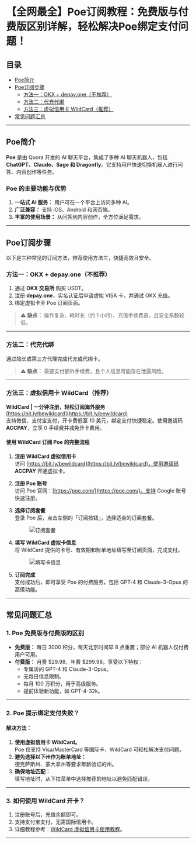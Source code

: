 # 【全网最全】Poe订阅教程：免费版与付费版区别详解，轻松解决Poe绑定支付问题！

## 目录
- [Poe简介](#poe简介)
- [Poe订阅步骤](#poe订阅步骤)
  - [方法一：OKX + depay.one（不推荐）](#方法一okx--depayone不推荐)
  - [方法二：代充代绑](#方法二代充代绑)
  - [方法三：虚拟信用卡 WildCard（推荐）](#方法三虚拟信用卡-wildcard推荐)
- [常见问题汇总](#常见问题汇总)


---

## Poe简介

**Poe** 是由 Quora 开发的 AI 聊天平台，集成了多种 AI 聊天机器人，包括 **ChatGPT、Claude、Sage 和 Dragonfly**。它支持用户快速切换机器人进行问答、内容创作等任务。

### Poe 的主要功能与优势
1. **一站式 AI 服务：** 用户可在一个平台上访问多种 AI。
2. **广泛兼容：** 支持 iOS、Android 和网页端。
3. **丰富的使用场景：** 从问答到内容创作，全方位满足需求。

---

## Poe订阅步骤

以下是三种常见的订阅方法，推荐使用方法三，快捷高效且安全。

### 方法一：OKX + depay.one（不推荐）
1. 通过 **OKX 交易所** 购买 USDT。
2. 注册 **depay.one**，实名认证后申请虚拟 VISA 卡，并通过 OKX 充值。
3. 绑定虚拟卡至 Poe 订阅页面。

> ⚠️ **缺点：** 操作复杂、耗时长（约 1 小时）、充值手续费高，且安全系数较低。

---

### 方法二：代充代绑
通过站长或第三方代理完成代充或代绑卡。

> ⚠️ **缺点：** 需要支付额外手续费，且个人信息可能存在泄露风险。

---

### 方法三：虚拟信用卡 WildCard（推荐）

**WildCard | 一分钟注册，轻松订阅海外服务**  
[https://bit.ly/bewildcard](https://bit.ly/bewildcard)  
支持微信、支付宝支付，开卡费低至 10 美元，绑定支付快捷稳定。使用邀请码 **ACCPAY**，立享 0 手续费并减免开卡费用。

#### 使用 WildCard 订阅 Poe 的完整流程

1. **注册 WildCard 虚拟信用卡**  
   访问 [https://bit.ly/bewildcard](https://bit.ly/bewildcard)，使用邀请码 **ACCPAY** 开通虚拟卡。

2. **注册 Poe 账号**  
   访问 Poe 官网：[https://poe.com/](https://poe.com/)。支持 Google 账号快速注册。

3. **选择订阅套餐**  
   登录 Poe 后，点击左侧的「订阅按钮」，选择适合的订阅套餐。

   <figure>
   <img src="https://jjdph.oss-cn-beijing.aliyuncs.com/c2.jpg" alt="订阅套餐">
   </figure>

4. **填写 WildCard 虚拟卡信息**  
   将 WildCard 提供的卡号、有效期和账单地址填写至订阅页面，完成支付。

   <figure>
   <img src="https://jjdph.oss-cn-beijing.aliyuncs.com/c4.jpg" alt="填写卡信息">
   </figure>

5. **订阅完成**  
   支付成功后，即可享受 Poe 的付费服务，包括 GPT-4 和 Claude-3-Opus 的高级功能。

---

## 常见问题汇总

### 1. Poe 免费版与付费版的区别
- **免费版：** 每日 3000 积分，每天北京时间早 8 点重置；部分 AI 机器人仅付费用户可用。
- **付费版：** 月费 $29.98，年费 $299.98，享受以下特权：
  - 专属访问 GPT-4 和 Claude-3-Opus。
  - 无每日信息限制。
  - 每月 100 万积分，用于高级服务。
  - 提前体验新功能，如 GPT-4-32k。

---

### 2. Poe 提示绑定支付失败？
#### 解决方法：
1. **使用虚拟信用卡 WildCard。**  
   Poe 仅支持 Visa/MasterCard 等国际卡，WildCard 可轻松解决支付问题。
2. **避免选择以下州作为账单地址：**  
   德克萨斯州、蒙大拿州等要求年龄验证的州。
3. **确保地址匹配：**  
   填写地址时，从下拉菜单中选择推荐的地址以避免匹配错误。

---

### 3. 如何使用 WildCard 开卡？
1. 注册账号后，充值余额即可。
2. 支持支付宝支付，无需国际信用卡。
3. 详细教程参考：[WildCard 虚拟信用卡使用教程](https://bit.ly/bewildcard)。

---


